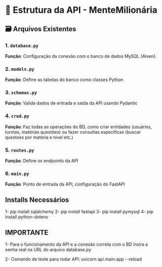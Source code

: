 # 📂 Estrutura da API - MenteMilionária


## 🗃️ Arquivos Existentes

### 1. `database.py`
**Função**: Configuração da conexão com o banco de dados MySQL (Aiven).  

### 2. `models.py`
**Função**: Define as tabelas do banco como classes Python

### 3. `schemas.py`
**Função**: Valida dados de entrada e saída da API usando Pydantic

### 4. `crud.py`
**Função**: Faz todas as operações do BD, como criar entidades (usuários, turmas, matérias
questões) ou fazer consultas especificas (buscar questoes por materia e nivel etc.)

### 5. `routes.py`
**Função**: Define os endpoints da API

### 6. `main.py`
**Função**: Ponto de entrada da API, configuração do FastAPI

## Installs Necessários

1- pip install sqlalchemy
2- pip install fastapi
3- pip install pymysql
4- pip install python-dotenv

## IMPORTANTE

1- Para o funcionamento da API e a conexão correta com o BD insira a senha real 
na URL do arquivo database.py

2- Comando de teste para rodar API: uvicorn api.main:app --reload
